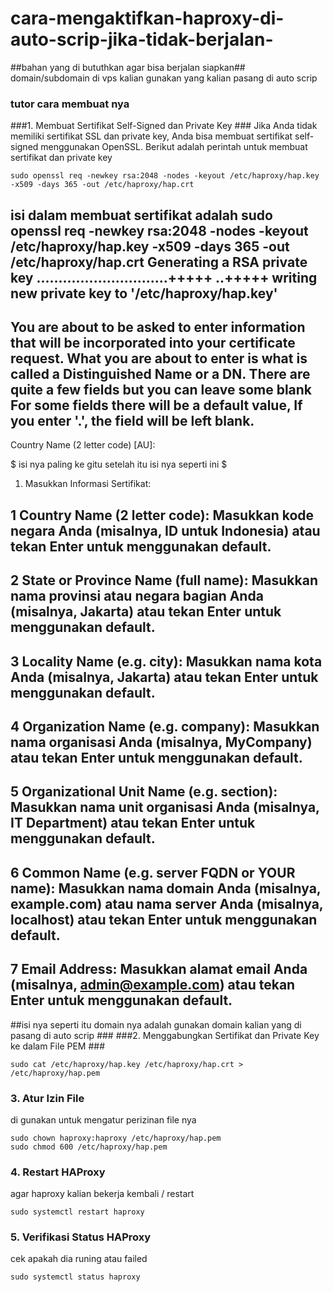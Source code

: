 # cara-mengaktifkan-haproxy-di-auto-scrip-jika-tidak-berjalan-
##bahan yang di bututhkan agar bisa berjalan siapkan##
domain/subdomain di vps kalian gunakan yang kalian pasang di auto scrip 
### tutor cara membuat nya ##
###1. Membuat Sertifikat Self-Signed dan Private Key ###
Jika Anda tidak memiliki sertifikat SSL dan private key, Anda bisa membuat sertifikat self-signed menggunakan OpenSSL. Berikut adalah perintah untuk membuat sertifikat dan private key
```
sudo openssl req -newkey rsa:2048 -nodes -keyout /etc/haproxy/hap.key -x509 -days 365 -out /etc/haproxy/hap.crt
```
isi dalam membuat sertifikat adalah 
sudo openssl req -newkey rsa:2048 -nodes -keyout /etc/haproxy/hap.key -x509 -days 365 -out /etc/haproxy/hap.crt
Generating a RSA private key
..............................+++++
..+++++
writing new private key to '/etc/haproxy/hap.key'
-----
You are about to be asked to enter information that will be incorporated
into your certificate request.
What you are about to enter is what is called a Distinguished Name or a DN.
There are quite a few fields but you can leave some blank
For some fields there will be a default value,
If you enter '.', the field will be left blank.
-----
Country Name (2 letter code) [AU]:

$ isi nya paling ke gitu setelah itu isi nya seperti ini $
1. Masukkan Informasi Sertifikat:
## 1 Country Name (2 letter code): Masukkan kode negara Anda (misalnya, ID untuk Indonesia) atau tekan Enter untuk menggunakan default.
## 2 State or Province Name (full name): Masukkan nama provinsi atau negara bagian Anda (misalnya, Jakarta) atau tekan Enter untuk menggunakan default.
## 3 Locality Name (e.g. city): Masukkan nama kota Anda (misalnya, Jakarta) atau tekan Enter untuk menggunakan default.
## 4 Organization Name (e.g. company): Masukkan nama organisasi Anda (misalnya, MyCompany) atau tekan Enter untuk menggunakan default.
## 5 Organizational Unit Name (e.g. section): Masukkan nama unit organisasi Anda (misalnya, IT Department) atau tekan Enter untuk menggunakan default.
## 6 Common Name (e.g. server FQDN or YOUR name): Masukkan nama domain Anda (misalnya, example.com) atau nama server Anda (misalnya, localhost) atau tekan Enter untuk menggunakan default.
## 7 Email Address: Masukkan alamat email Anda (misalnya, admin@example.com) atau tekan Enter untuk menggunakan default.
##isi nya seperti itu domain nya adalah gunakan domain kalian yang di pasang di auto scrip ###
###2. Menggabungkan Sertifikat dan Private Key ke dalam File PEM ###
```
sudo cat /etc/haproxy/hap.key /etc/haproxy/hap.crt > /etc/haproxy/hap.pem
```
### 3. Atur Izin File ### 
di gunakan untuk mengatur perizinan file nya 
```
sudo chown haproxy:haproxy /etc/haproxy/hap.pem
sudo chmod 600 /etc/haproxy/hap.pem
```
### 4. Restart HAProxy ###
agar haproxy kalian bekerja kembali / restart 
```
sudo systemctl restart haproxy
```
### 5. Verifikasi Status HAProxy ###
cek apakah dia runing atau failed 
```
sudo systemctl status haproxy
```



